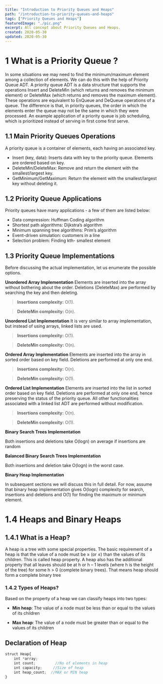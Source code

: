 ```yaml
---
title: "Introduction to Priority Queues and Heaps"
path: "/introduction-to-priority-queues-and-heaps"
tags: ["Priority Queues and Heaps"]
featuredImage: "./pic.png"
excerpt: All concept about Priority Queues and Heaps.
created: 2020-05-30
updated: 2020-05-30
---
```


# 1 What is a Priority Queue ?

In some situations we may need to find the minimum/maximum element among a collection of
elements. We can do this with the help of Priority Queue ADT. A priority queue ADT is a data
structure that supports the operations Insert and DeleteMin (which returns and removes the
minimum element) or DeleteMax (which returns and removes the maximum element).
These operations are equivalent to EnQueue and DeQueue operations of a queue. The difference
is that, in priority queues, the order in which the elements enter the queue may not be the same in
which they were processed. An example application of a priority queue is job scheduling, which
is prioritized instead of serving in first come first serve.

## 1.1 Main Priority Queues Operations
A priority queue is a container of elements, each having an associated key.
* Insert (key, data): Inserts data with key to the priority queue. Elements are ordered
based on key.
* DeleteMin/DeleteMax: Remove and return the element with the smallest/largest key.
* GetMinimum/GetMaximum: Return the element with the smallest/largest key without
deleting it.

## 1.2 Priority Queue Applications
Priority queues have many applications - a few of them are listed below:
* Data compression: Huffman Coding algorithm
* Shortest path algorithms: Dijkstra’s algorithm
* Minimum spanning tree algorithms: Prim’s algorithm
* Event-driven simulation: customers in a line
* Selection problem: Finding kth- smallest element


## 1.3 Priority Queue Implementations
Before discussing the actual implementation, let us enumerate the possible options.


**Unordered Array Implementation**
Elements are inserted into the array without bothering about the order. Deletions (DeleteMax) are
performed by searching the key and then deleting.
> **Insertions complexity:** O(1).
 
> **DeleteMin complexity:** O(n).


**Unordered List Implementation**
It is very similar to array implementation, but instead of using arrays, linked lists are used.
> **Insertions complexity:** O(1). 

>**DeleteMin complexity:** O(n).

**Ordered Array Implementation**
Elements are inserted into the array in sorted order based on key field. Deletions are performed at
only one end.

>**Insertions complexity:** O(n). 

>**DeleteMin complexity:** O(1).

**Ordered List Implementation**
Elements are inserted into the list in sorted order based on key field. Deletions are performed at
only one end, hence preserving the status of the priority queue. All other functionalities associated
with a linked list ADT are performed without modification.
>**Insertions complexity:** O(n). 

>**DeleteMin complexity:** O(1).

**Binary Search Trees Implementation**


Both insertions and deletions take O(logn) on average if insertions are random

**Balanced Binary Search Trees Implementation**


Both insertions and deletion take O(logn) in the worst case.

**Binary Heap Implementation**


In subsequent sections we will discuss this in full detail. For now, assume that binary heap
implementation gives O(logn) complexity for search, insertions and deletions and O(1) for
finding the maximum or minimum element.

# 1.4 Heaps and Binary Heaps
## 1.4.1 What is a Heap?
A heap is a tree with some special properties. The basic requirement of a heap is that the value of
a node must be ≥ (or ≤) than the values of its children. This is called heap property. A heap also
has the additional property that all leaves should be at h or h – 1 levels (where h is the height of
the tree) for some h > 0 (complete binary trees). That means heap should form a complete binary
tree

### 1.4.2 Types of Heaps?
Based on the property of a heap we can classify heaps into two types:


* **Min heap**: The value of a node must be less than or equal to the values of its
children

* **Max heap**: The value of a node must be greater than or equal to the values of its
children

## Declaration of Heap
```javascript
struct Heap{
    int *array;
    int count;         //No of elements in heap
    int capacity;     //Size of heap
    int heap_count;  //MAX or MIN heap
}
```

